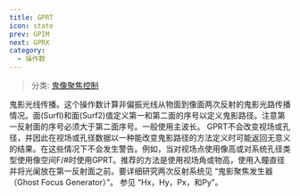 ```yaml
---
title: GPRT
icon: state
prev: GPIM
next: GPRX
category:
  - 操作数
---
```


> 分类: [鬼像聚焦控制](/hb/operands/131/886/  "Zemax 操作数 鬼像聚焦控制")

鬼影光线传播。这个操作数计算非偏振光线从物面到像面两次反射的鬼影光路传播情况。面(Surfl)和面(Surf2)值定义第一和第二面的序号以定义鬼影路径。注意第一反射面的序号必须大于第二面序号。一般使用主波长。 
GPRT不会改变视场或孔径，并因此在视场或孔径数据以一种能改变鬼影路径的方法定义时可能返回无意义的结果。在这些情况下不会发生警告。例如，当对视场点使用像高或对系统孔径类型使用像空间F/#时使用GPRT。推荐的方法是使用视场角或物高，使用入瞳直径并将光阑放在第一反射面之前。要详细研究两次反射系统见 “鬼影聚焦发生器（Ghost Focus Generator）”。 
参见 “Hx，Hy，Px，和Py”。